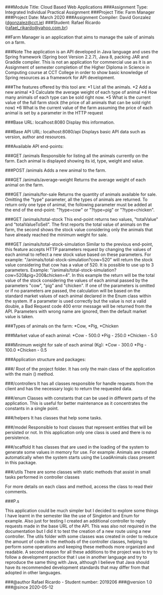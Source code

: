 
 
  ###Module Title: Cloud Based Web Applications
  ###Assignment Type: Integrated Individual Practical Assignment
  ###Project Title: Farm Manager
  ###Project Date: March 2020
  ###Assignment Compiler: David Gonzalez (dgonzalez@cct.ie)
  ###Student: Rafael Ricardo (rafael_rikardo@yahoo.com.br)
 
  ##Farm Manager is an application that aims to manage the sale of animals on a farm.
 
  ###Note
  The application is an API developed in Java language and uses the Spring framework (Spring boot Version 2.2.7),
  Java 8, packing JAR and Graddle compiler. This is not an application for commercial use as it is an Assignment of
  semester completion of the Higher Diploma in Science in Computing course at CCT College in order to show basic
  knowledge of Spring resources as a framework for API development.
 
  ###The features offered by this tool are:
  *1 List all the animals.
  *2 Add a new animal
  *3 Calculate the average weight of each type of animal
  *4 How many animals of each type can be sold right now.
  *5 What is the current value of the full farm stock (the price of all animals that can be sold right now)
  *6 What is the current value of the farm assuming the price of each animal is set by a parameter in the HTTP request
 
  ###Base URL: localhost:8080
  Display this information.
 
  ###Base API URL: localhost:8080/api
  Displays basic API data such as version, author and resources.
 
  ###Available API end-points:
 
  ###GET /animals
  Responsible for listing all the animals currently on the farm.
  Each animal is displayed showing its id, type, weight and value.
 
  ###POST /animals
  Adds a new animal to the farm.
 
  ###GET /animals/average-weight
  Returns the average weight of each animal on the farm.
 
  ###GET /animals/for-sale
  Returns the quantity of animals available for sale. Omitting the "type" parameter, all the types of animals are
  returned. To return only one type of animal, the following parameter must be added at the end of the
  end-point: "?type=cow" or "?type=pig" or "?type=chicken".
 
  ###GET /animals/total-stock
  This end-point returns two values, "totalValue" and "totalValueToSell". The first reports the total value of animals
  on the farm, the second shows the stock value considering only the animals that have already reached the minimum
  weight for sale.
 
  ###GET /animals/total-stock-simulation
  Similar to the previous end-point, this feature accepts HTTP parameters request by changing the values ​​of each
  animal to reflect a new stock value based on these parameters.
  For example: "/animals/total-stock-simulation?cow=520" will return the stock value considering that cow has a value of 520.
  It is possible to use up to 3 parameters.
  Example: "/animals/total-stock-simulation?cow=520&pig=200&chicken=4". In this example the return will be the total
  value of the stock considering the values ​​of each animal passed by the parameters "cow", "pig" and "chicken".
  If one of the parameters is omitted or if no parameters are passed, the calculation will be based on the standard
  market values ​​of each animal declared in the Enum class within the system. If a parameter is used correctly but
  the value is not a valid double, a Bad Request code 400 error message will be returned from the API.
  Parameters with wrong name are ignored, then the default market value is taken.
 
  ###Types of animals on the farm:
  *Cow,
  *Pig,
  *Chicken
 
  ###Market value of each animal:
  *Cow - 500.0
  *Pig - 250.0
  *Chicken - 5.0
 
  ###Minimum weight for sale of each animal (Kg):
  *Cow - 300.0
  *Pig - 100.0
  *Chicken - 0.5
 
  ###Application structure and packages:
 
  ###/
  Root of the project folder. It has only the main class of the application with the main () method.
 
  ###/controllers
  It has all classes responsible for handle requests from the client and has the necessary logic to return the requested data.
 
  ###/enum
  Classes with constants that can be used in different parts of the application. This is useful for better maintenance as it concentrates the constants in a single point.
 
  ###/helpers
  It has classes that help some tasks.
 
  ###/model
  Responsible to host classes that represent entities that will be persisted or not. In this application only one class is used and there is no persistence.
 
  ###/scaffold
  It has classes that are used in the loading of the system to generate some values in memory for use. For example: Animals are created automatically when the system starts using the LoadAnimals class present in this package.
 
  ###/utils
  There are some classes with static methods that assist in small tasks performed in controller classes
 
  For more details on each class and method, access the class to read their comments.
 
 
  ###P.s
 
  This application could be much simpler but I decided to explore some things I have learnt in the semester like the
  use of Singleton and Enum for example. Also just for testing I created an additional controller to reply requests
  made in the base URL of the API. This was also not required in the documentation but I did it to test the creation of
  a new route using a new controller.
  The utils folder with some classes was created in order to reduce the amount of code in the methods of the controller classes, helping to perform some operations and keeping these methods more organized and readable.
  A second reason for all these additions to the project was to try to follow a development practice that I use in another language and try to reproduce the same thing with Java, although I believe that Java should have its recommended development standards that may differ from that adopted in other languages.
 
  ###@author  Rafael Ricardo - Student number: 2019206
  ###@version 1.0
  ###@since   2020-05-12